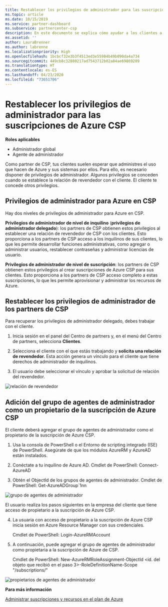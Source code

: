 ```yaml
---
title: Restablecer los privilegios de administrador para las suscripciones de Azure CSP | Centro de partners
ms.topic: article
ms.date: 10/15/2019
ms.service: partner-dashboard
ms.subservice: partnercenter-csp
description: En este documento se explica cómo ayudar a los clientes a restablecer los privilegios de administrador de los partners.
ms.assetid: ''
author: LauraBrenner
ms.author: labrenne
ms.localizationpriority: High
ms.openlocfilehash: 1bcbcf32e3b3f4513ed3e55984b49b090da4a734
ms.sourcegitcommit: 449cb8c32880217ad7543712b02a84ae69869289
ms.translationtype: HT
ms.contentlocale: es-ES
ms.lasthandoff: 04/23/2020
ms.locfileid: "73651706"
---
```

# <a name="reinstate-admin-privileges-for-azure-csp-subscriptions"></a>Restablecer los privilegios de administrador para las suscripciones de Azure CSP  

**Roles aplicables**

- Administrador global
- Agente de administrador

Como partner de CSP, tus clientes suelen esperar que administres el uso que hacen de Azure y sus sistemas por ellos. Para ello, es necesario disponer de privilegios de administrador. Algunos privilegios se conceden cuando se establece la relación de revendedor con el cliente. El cliente te concede otros privilegios.

## <a name="admin-privileges-for-azure-in-csp"></a>Privilegios de administrador para Azure en CSP 

Hay dos niveles de privilegios de administrador para Azure en CSP. 

**Privilegios de administrador de nivel de inquilino** (**privilegios de administrador delegado**): los partners de CSP obtienen estos privilegios al establecer una relación de revendedor de CSP con los clientes. Esto proporciona a los partners de CSP acceso a los inquilinos de sus clientes, lo que les permite desarrollar funciones administrativas, como agregar o administrar usuarios, restablecer contraseñas y administrar licencias de usuario. 

**Privilegios de administrador de nivel de suscripción**: los partners de CSP obtienen estos privilegios al crear suscripciones de Azure CSP para sus clientes. Esto proporciona a los partners de CSP acceso completo a estas suscripciones, lo que les permite aprovisionar y administrar los recursos de Azure. 


## <a name="reinstate-csp-partners-admin-privileges"></a>Restablecer los privilegios de administrador de los partners de CSP

Para recuperar los privilegios de administrador delegado, debes trabajar con el cliente.
 
 1. Inicia sesión en el panel del Centro de partners y, en el menú del Centro de partners, selecciona **Clientes**.

 2. Selecciona el cliente con el que estás trabajando y **solicita una relación de revendedor.** Esta acción genera un vínculo para el cliente que tiene derechos de administrador de inquilinos.

 3. El usuario debe seleccionar el vínculo y aprobar la solicitud de relación del revendedor.
 
![relación de revendedor](images/azure/revoke4.png)

## <a name="adding-the-admin-agents-group-as-an-owner-for-the-azure-csp-subscription"></a>Adición del grupo de agentes de administrador como un propietario de la suscripción de Azure CSP

 El cliente deberá agregar el grupo de agentes de administrador como el propietario de la suscripción de Azure CSP.

1. Usa la consola de PowerShell o el Entorno de scripting integrado (ISE) de PowerShell. Asegúrate de que los módulos AzureRM y AzureAD están instalados. 

2.  Conéctate a tu inquilino de Azure AD.
Cmdlet de PowerShell: Connect-AzureAD

3.  Obtén el ObjectId de los grupos de agentes de administrador.
Cmdlet de PowerShell: Get-AzureADGroup`1nn

![grupo de agentes de administrador](images/azure/revoke5.png)

El usuario realiza los pasos siguientes en la empresa del cliente que tiene acceso de propietario a la suscripción de Azure CSP.

4. La usuaria con acceso de propietario a la suscripción de Azure CSP inicia sesión en Azure Resource Manager con sus credenciales.

    Cmdlet de PowerShell: Login-AzureRMAccount

5.  A continuación, puede agregar el grupo de agentes de administrador como propietaria a la suscripción de Azure de CSP.

    Cmdlet de PowerShell: New-AzureRMRoleAssignment-ObjectId <id. del objeto que recibió en el paso 3>-RoleDefinitionName-Scope "/subscriptions/<SubscriptionId of CSP subscription>"

![propietarios de agentes de administrador](images/azure/revoke6.png)    

**Para más información**

[Administrar suscripciones y recursos en el plan de Azure](azure-plan-manage.md)
